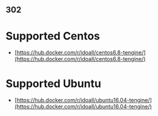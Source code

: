 

## 302

# Supported Centos

- [https://hub.docker.com/r/idoall/centos6.8-tengine/](https://hub.docker.com/r/idoall/centos6.8-tengine/)

# Supported Ubuntu

- [https://hub.docker.com/r/idoall/ubuntu16.04-tengine/](https://hub.docker.com/r/idoall/ubuntu16.04-tengine/)